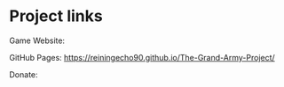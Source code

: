 # Project links

Game Website:

GitHub Pages: https://reiningecho90.github.io/The-Grand-Army-Project/

Donate:
